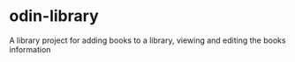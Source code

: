 # odin-library

A library project for adding books to a library, viewing and editing the books information